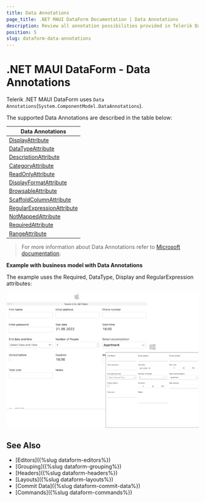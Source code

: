 ```yaml
---
title: Data Annotations
page_title: .NET MAUI DataForm Documentation | Data Annotations
description: Review all annotation possibilities provided in Telerik DataForm for .NET MAUI control.
position: 5
slug: dataform-data-annotations
---
```


# .NET MAUI DataForm - Data Annotations 

Telerik .NET MAUI DataForm uses `Data Annotations`(`System.ComponentModel.DataAnnotations`).

The supported Data Annotations are described in the table below:

| Data Annotations |
| ------------- |
| [DisplayAttribute](https://learn.microsoft.com/en-us/dotnet/api/system.componentmodel.dataannotations.displayattribute?view=net-7.0) |
| [DataTypeAttribute](https://learn.microsoft.com/en-us/dotnet/api/system.componentmodel.dataannotations.datatypeattribute?view=net-7.0) |
| [DescriptionAttribute](https://learn.microsoft.com/en-us/dotnet/api/system.componentmodel.descriptionattribute?view=net-7.0) |
| [CategoryAttribute](https://learn.microsoft.com/en-us/dotnet/api/system.componentmodel.categoryattribute?view=net-7.0) |
| [ReadOnlyAttribute](https://learn.microsoft.com/en-us/dotnet/api/system.componentmodel.readonlyattribute?view=net-7.0) |
| [DisplayFormatAttribute](https://learn.microsoft.com/en-us/dotnet/api/system.componentmodel.dataannotations.displayformatattribute?view=net-7.0) |
| [BrowsableAttribute](https://learn.microsoft.com/en-us/dotnet/api/system.componentmodel.browsableattribute?view=net-7.0) |
| [ScaffoldColumnAttribute](https://learn.microsoft.com/en-us/dotnet/api/system.componentmodel.dataannotations.scaffoldcolumnattribute?view=net-7.0) |
| [RegularExpressionAttribute](https://learn.microsoft.com/en-us/dotnet/api/system.componentmodel.dataannotations.regularexpressionattribute?view=net-7.0) |
| [NotMappedAttribute](https://learn.microsoft.com/en-us/dotnet/api/system.componentmodel.dataannotations.schema.notmappedattribute?view=net-7.0) |
| [RequiredAttribute](https://learn.microsoft.com/en-us/dotnet/api/system.componentmodel.dataannotations.requiredattribute?view=net-7.0) |
| [RangeAttribute](https://learn.microsoft.com/en-us/dotnet/api/system.componentmodel.dataannotations.rangeattribute?view=net-7.0) |

> For more information about Data Annotations refer to [Microsoft documentation](https://learn.microsoft.com/en-us/dotnet/api/system.componentmodel.dataannotations?view=net-7.0).

**Example with business model with Data Annotations**

The example uses the Required, DataType, Display and RegularExpression attributes:

<snippet id='dataform-datatype-editors-model'/>

![RadDataForm Data Type Editors](images/dataform-editors-datatypes-desktop.png)

## See Also

- [Editors]({%slug dataform-editors%})
- [Grouping]({%slug dataform-grouping%})
- [Headers]({%slug dataform-headers%})
- [Layouts]({%slug dataform-layouts%})
- [Commit Data]({%slug dataform-commit-data%})
- [Commands]({%slug dataform-commands%})

